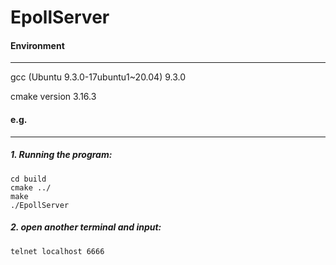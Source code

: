 # EpollServer

#### Environment

___

gcc (Ubuntu 9.3.0-17ubuntu1~20.04) 9.3.0

cmake version 3.16.3

#### e.g.

---

##### 1. Running the program:

```shell
cd build
cmake ../
make
./EpollServer 
```

##### 2. open another terminal and input:

```shell
telnet localhost 6666 
```
